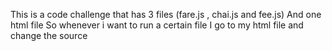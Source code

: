 This is a code challenge that has 3 files (fare.js , chai.js and fee.js)
And one html file
So whenever i want to run a certain file I go to my html file and change the source
